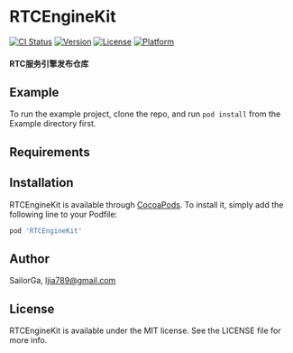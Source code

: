 # RTCEngineKit

[![CI Status](https://img.shields.io/travis/SailorGa/RTCEngineKit.svg?style=flat)](https://travis-ci.org/SailorGa/RTCEngineKit)
[![Version](https://img.shields.io/cocoapods/v/RTCEngineKit.svg?style=flat)](https://cocoapods.org/pods/RTCEngineKit)
[![License](https://img.shields.io/cocoapods/l/RTCEngineKit.svg?style=flat)](https://cocoapods.org/pods/RTCEngineKit)
[![Platform](https://img.shields.io/cocoapods/p/RTCEngineKit.svg?style=flat)](https://cocoapods.org/pods/RTCEngineKit)

#### RTC服务引擎发布仓库

## Example

To run the example project, clone the repo, and run `pod install` from the Example directory first.

## Requirements

## Installation

RTCEngineKit is available through [CocoaPods](https://cocoapods.org). To install
it, simply add the following line to your Podfile:

```ruby
pod 'RTCEngineKit'
```

## Author

SailorGa, ljia789@gmail.com

## License

RTCEngineKit is available under the MIT license. See the LICENSE file for more info.
